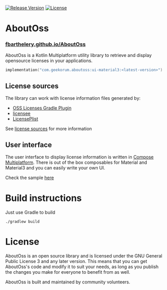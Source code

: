 [![Release Version](https://img.shields.io/maven-central/v/com.geekorum.aboutoss/core?label=release)](https://search.maven.org/#search%7Cga%7C1%7Caboutoss)
[![License](https://img.shields.io/github/license/fbarthelery/AboutOss)](https://github.com/fbarthelery/AboutOss/blob/main/LICENSE)

AboutOss
==========

### [fbarthelery.github.io/AboutOss](https://fbarthelery.github.io/AboutOss/)


AboutOss is a Kotlin Multiplatform utility library to retrieve and display opensource licenses in your applications.

```kotlin title="build.gradle.kts"
implementation("com.geekorum.aboutoss:ui-material3:<latest-version>")
```

License sources
---------------

The library can work with license information files generated by:

- [OSS Licenses Gradle Plugin](https://github.com/google/play-services-plugins/tree/main/oss-licenses-plugin)
- [licensee](https://github.com/cashapp/licensee)
- [LicensePlist](https://github.com/mono0926/LicensePlist)

See [license sources](https://fbarthelery.github.io/AboutOss/license-sources/) for more information

User interface
--------------

The user interface to display license information is written in [Compose Multiplatform](https://github.com/JetBrains/compose-multiplatform).
There is out of the box composables for Material and Material3 and you can easily write your own UI.

Check the sample [here](https://github.com/fbarthelery/AboutOss/tree/main/sample) 

Build instructions
==================

Just use Gradle to build

    ./gradlew build


License
=======

AboutOss is an open source library and is licensed under the GNU General Public License 3 and any later version.
This means that you can get AboutOss's code and modify it to suit your needs, as long as you publish the changes
you make for everyone to benefit from as well.

AboutOss is built and maintained by community volunteers.
